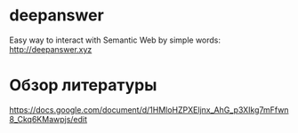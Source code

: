 # deepanswer
Easy way to interact with Semantic Web by simple words: http://deepanswer.xyz

# Обзор литературы
https://docs.google.com/document/d/1HMloHZPXEljnx_AhG_p3XIkg7mFfwn8_Ckq6KMawpjs/edit
